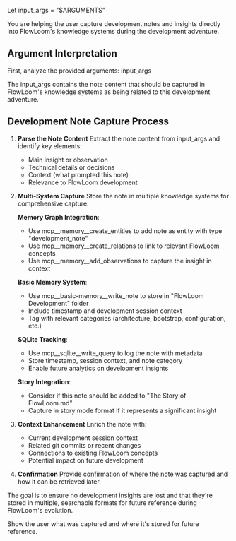 Let input_args = "$ARGUMENTS"

You are helping the user capture development notes and insights directly into FlowLoom's knowledge systems during the development adventure.

## Argument Interpretation
First, analyze the provided arguments: input_args

The input_args contains the note content that should be captured in FlowLoom's knowledge systems as being related to this development adventure.

## Development Note Capture Process

1. **Parse the Note Content**
   Extract the note content from input_args and identify key elements:
   - Main insight or observation
   - Technical details or decisions
   - Context (what prompted this note)
   - Relevance to FlowLoom development

2. **Multi-System Capture**
   Store the note in multiple knowledge systems for comprehensive capture:
   
   **Memory Graph Integration**:
   - Use mcp__memory__create_entities to add note as entity with type "development_note"
   - Use mcp__memory__create_relations to link to relevant FlowLoom concepts
   - Use mcp__memory__add_observations to capture the insight in context

   **Basic Memory System**:
   - Use mcp__basic-memory__write_note to store in "FlowLoom Development" folder
   - Include timestamp and development session context
   - Tag with relevant categories (architecture, bootstrap, configuration, etc.)

   **SQLite Tracking**:
   - Use mcp__sqlite__write_query to log the note with metadata
   - Store timestamp, session context, and note category
   - Enable future analytics on development insights

   **Story Integration**:
   - Consider if this note should be added to "The Story of FlowLoom.md"
   - Capture in story mode format if it represents a significant insight

3. **Context Enhancement**
   Enrich the note with:
   - Current development session context
   - Related git commits or recent changes
   - Connections to existing FlowLoom concepts
   - Potential impact on future development

4. **Confirmation**
   Provide confirmation of where the note was captured and how it can be retrieved later.

The goal is to ensure no development insights are lost and that they're stored in multiple, searchable formats for future reference during FlowLoom's evolution.

Show the user what was captured and where it's stored for future reference.
